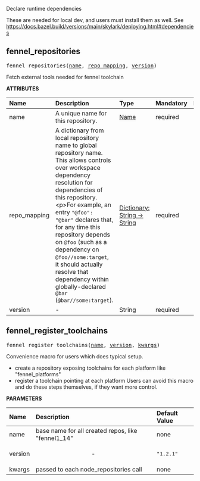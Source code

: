 <!-- Generated with Stardoc: http://skydoc.bazel.build -->

Declare runtime dependencies

These are needed for local dev, and users must install them as well.
See https://docs.bazel.build/versions/main/skylark/deploying.html#dependencies


<a id="fennel_repositories"></a>

## fennel_repositories

<pre>
fennel_repositories(<a href="#fennel_repositories-name">name</a>, <a href="#fennel_repositories-repo_mapping">repo_mapping</a>, <a href="#fennel_repositories-version">version</a>)
</pre>

Fetch external tools needed for fennel toolchain

**ATTRIBUTES**


| Name  | Description | Type | Mandatory | Default |
| :------------- | :------------- | :------------- | :------------- | :------------- |
| <a id="fennel_repositories-name"></a>name |  A unique name for this repository.   | <a href="https://bazel.build/concepts/labels#target-names">Name</a> | required |  |
| <a id="fennel_repositories-repo_mapping"></a>repo_mapping |  A dictionary from local repository name to global repository name. This allows controls over workspace dependency resolution for dependencies of this repository.&lt;p&gt;For example, an entry <code>"@foo": "@bar"</code> declares that, for any time this repository depends on <code>@foo</code> (such as a dependency on <code>@foo//some:target</code>, it should actually resolve that dependency within globally-declared <code>@bar</code> (<code>@bar//some:target</code>).   | <a href="https://bazel.build/rules/lib/dict">Dictionary: String -> String</a> | required |  |
| <a id="fennel_repositories-version"></a>version |  -   | String | required |  |


<a id="fennel_register_toolchains"></a>

## fennel_register_toolchains

<pre>
fennel_register_toolchains(<a href="#fennel_register_toolchains-name">name</a>, <a href="#fennel_register_toolchains-version">version</a>, <a href="#fennel_register_toolchains-kwargs">kwargs</a>)
</pre>

Convenience macro for users which does typical setup.

- create a repository exposing toolchains for each platform like "fennel_platforms"
- register a toolchain pointing at each platform
Users can avoid this macro and do these steps themselves, if they want more control.


**PARAMETERS**


| Name  | Description | Default Value |
| :------------- | :------------- | :------------- |
| <a id="fennel_register_toolchains-name"></a>name |  base name for all created repos, like "fennel1_14"   |  none |
| <a id="fennel_register_toolchains-version"></a>version |  <p align="center"> - </p>   |  <code>"1.2.1"</code> |
| <a id="fennel_register_toolchains-kwargs"></a>kwargs |  passed to each node_repositories call   |  none |


